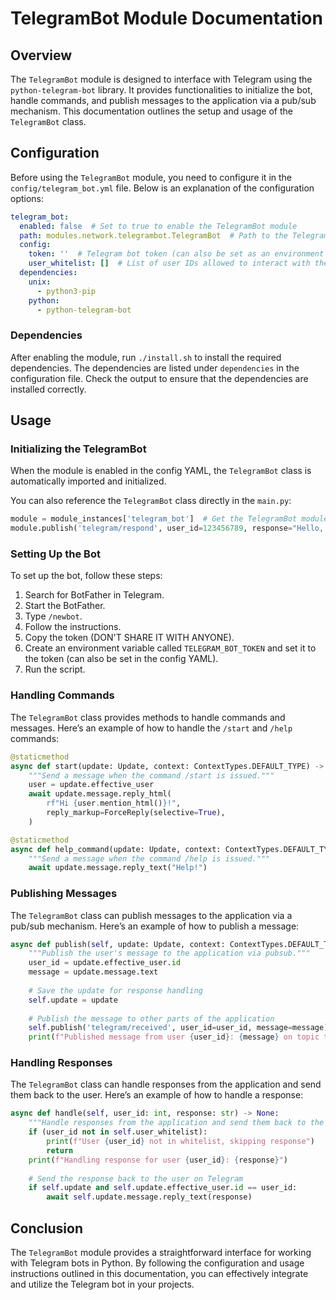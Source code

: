 # TelegramBot Module Documentation

## Overview

The `TelegramBot` module is designed to interface with Telegram using the `python-telegram-bot` library. It provides functionalities to initialize the bot, handle commands, and publish messages to the application via a pub/sub mechanism. This documentation outlines the setup and usage of the `TelegramBot` class.

## Configuration

Before using the `TelegramBot` module, you need to configure it in the `config/telegram_bot.yml` file. Below is an explanation of the configuration options:

```yaml
telegram_bot:
  enabled: false  # Set to true to enable the TelegramBot module
  path: modules.network.telegrambot.TelegramBot  # Path to the TelegramBot class
  config:
    token: ''  # Telegram bot token (can also be set as an environment variable)
    user_whitelist: []  # List of user IDs allowed to interact with the bot
  dependencies:
    unix:
      - python3-pip
    python:
      - python-telegram-bot
```

### Dependencies

After enabling the module, run `./install.sh` to install the required dependencies. The dependencies are listed under `dependencies` in the configuration file. Check the output to ensure that the dependencies are installed correctly.

## Usage

### Initializing the TelegramBot

When the module is enabled in the config YAML, the `TelegramBot` class is automatically imported and initialized.

You can also reference the `TelegramBot` class directly in the `main.py`:

```python
module = module_instances['telegram_bot']  # Get the TelegramBot module instance
module.publish('telegram/respond', user_id=123456789, response="Hello, World!")  # Send a message to a user
```

### Setting Up the Bot

To set up the bot, follow these steps:

1. Search for BotFather in Telegram.
2. Start the BotFather.
3. Type `/newbot`.
4. Follow the instructions.
5. Copy the token (DON'T SHARE IT WITH ANYONE).
6. Create an environment variable called `TELEGRAM_BOT_TOKEN` and set it to the token (can also be set in the config YAML).
7. Run the script.

### Handling Commands

The `TelegramBot` class provides methods to handle commands and messages. Here’s an example of how to handle the `/start` and `/help` commands:

```python
@staticmethod
async def start(update: Update, context: ContextTypes.DEFAULT_TYPE) -> None:
    """Send a message when the command /start is issued."""
    user = update.effective_user
    await update.message.reply_html(
        rf"Hi {user.mention_html()}!",
        reply_markup=ForceReply(selective=True),
    )

@staticmethod
async def help_command(update: Update, context: ContextTypes.DEFAULT_TYPE) -> None:
    """Send a message when the command /help is issued."""
    await update.message.reply_text("Help!")
```

### Publishing Messages

The `TelegramBot` class can publish messages to the application via a pub/sub mechanism. Here’s an example of how to publish a message:

```python
async def publish(self, update: Update, context: ContextTypes.DEFAULT_TYPE) -> None:
    """Publish the user's message to the application via pubsub."""
    user_id = update.effective_user.id
    message = update.message.text
    
    # Save the update for response handling
    self.update = update
    
    # Publish the message to other parts of the application
    self.publish('telegram/received', user_id=user_id, message=message)
    print(f"Published message from user {user_id}: {message} on topic telegram/received")
```

### Handling Responses

The `TelegramBot` class can handle responses from the application and send them back to the user. Here’s an example of how to handle a response:

```python
async def handle(self, user_id: int, response: str) -> None:
    """Handle responses from the application and send them back to the user."""
    if (user_id not in self.user_whitelist):
        print(f"User {user_id} not in whitelist, skipping response")
        return
    print(f"Handling response for user {user_id}: {response}")
    
    # Send the response back to the user on Telegram
    if self.update and self.update.effective_user.id == user_id:
        await self.update.message.reply_text(response)
```

## Conclusion

The `TelegramBot` module provides a straightforward interface for working with Telegram bots in Python. By following the configuration and usage instructions outlined in this documentation, you can effectively integrate and utilize the Telegram bot in your projects.